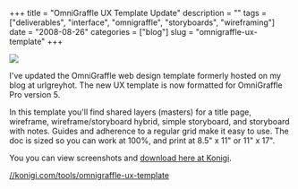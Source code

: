 +++
title = "OmniGraffle UX Template Update"
description = ""
tags = ["deliverables", "interface", "omnigraffle", "storyboards", "wireframing"]
date = "2008-08-26"
categories = ["blog"]
slug = "omnigraffle-ux-template"
+++



  <div class="notebook-screenshot"><a href="../tools/omnigraffle-ux-template.html"><img src="//media.konigi.com/notebook/og-ux-template-screenshots.jpg" class="notebook-image" /></a></div><p>I've updated the OmniGraffle web design template formerly hosted on my blog at urlgreyhot. The new UX template is now formatted for OmniGraffle Pro version 5. </p>
<p>In this template you'll find shared layers (masters) for a title page, wireframe, wireframe/storyboard hybrid, simple storyboard, and storyboard with notes. Guides and adherence to a regular grid make it easy to use. The doc is sized so you can work at 100%, and print at 8.5" x 11" or 11" x 17".</p>
<p>You you can view screenshots and <a href="../tools/omnigraffle-ux-template.html">download here at Konigi</a>.</p>

  <a href="../tools/omnigraffle-ux-template.html">//konigi.com/tools/omnigraffle-ux-template</a>
